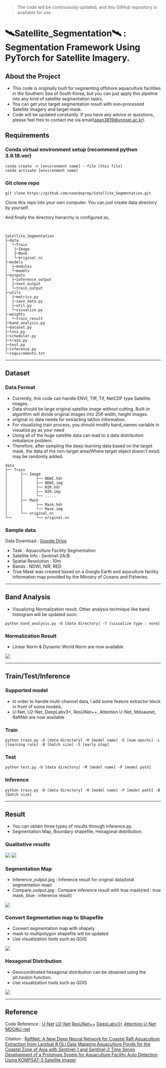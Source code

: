 > The code will be continuously updated, and this GitHub repository is available for use.

# 🛰️Satellite_Segmentation🛰️ : Segmentation Framework Using PyTorch for Satellite Imagery.

## About the Project
- This code is originally built for segmenting offshore aquaculture facilities in the Southern Sea of South Korea, but you can just apply this pipeline into any kind of satellite segmentation tasks. 
- You can get your target segmentation result with non-processed Satellite Imagery and target mask.
- Code will be updated constantly. If you have any advice or questions, please feel free to contact me via email(sean3819@yonsei.ac.kr).

## Requirements
### Conda virtual environment setup (recommend python 3.9.18.ver)
```
conda create -n [environment name] --file [this file]
conda activate [environment name]
```

### Git clone repo

```
git clone https://github.com/seandoprep/Satellite_Segmentation.git
```

Clone this repo into your own computer. You can just create data directory by yourself. 

And finally the directory hierarchy is configured as,

</br>

```
Satellite_Segmentation
├─data
│  └─Train
│   ├─Image
│   ├─Mask
│   └─original_nc
├─models
│  ├─modules
│  └─models
├─outputs
│  ├─inference_output
│  ├─test_output
│  └─train_output
├─utils
│  ├─metrics.py
│  ├─save_data.py
│  ├─util.py
│  └─visualize.py
├─weights
│  └─train_result
├─band_analysis.py
├─dataset.py
├─loss.py
├─scheduler.py
├─train.py
├─test.py
├─inference.py
└─requirements.txt
```
---

## Dataset
### Data Format
- Currently, this code can handle ENVI, Tiff, Tif, NetCDF type Satellite images. 
- Data should be large original satellite image without cutting. Built-in algorithm will divide original images into 256 width, height images.
- original nc data needs for extracting lat/lon information.
- For visualizing train process, you should modify band_names variable in visualize.py as your need
- Using all of the huge satellite data can lead to a data distribution imbalance problem. 
- Therefore, after sampling the deep learning data based on the target mask, the data of the non-target area(Where target object doesn't exist) may be randomly added.

```
data
├── Train
│      ├── Image
│      │      ├── NDWI.hdr
│      │      ├── NDWI.img
│      │      ├── NIR.hdr
│      │      ├── NIR.img
│      │      └── .....
│      ├── Mask
│      │      ├── Mask.hdr
│      │      └── Mask.img
│      └── original_nc
└──           └── original.nc

```

### Sample data
Data Download : [Google Drive](https://drive.google.com/drive/folders/1skobdYIpn0LS9YqQvlGoWnWkUhu5otas?usp=sharing)
- Task : Aquaculture Facility Segmentation
- Satellite Info : Sentinel-2A/B 
- Spatial Resolution : 10m
- Bands : NDWI, NIR, RED
- True Mask was created based on a Google Earth and aquculture facility information map provided by the Ministry of Oceans and Fisheries.

---
## Band Analysis
- Visualizing Normalization result. Other analysis technique like band histogram will be updated soon.
```
python band_analysis.py -D [data directory] -T [visualize type : norm]
```

### Normalization Result
- Linear Norm & Dynamic World Norm are now available
<img src="https://github.com/seandoprep/Satellite_Segmentation/blob/master/images/norm_result.png?raw=true">

---
## Train/Test/Inference

### Supported model
- In order to handle multi-channel data, I add some feature extractor block in front of some models. 
- U-Net, U2-Net, DeepLabv3+, ResUNet++, Attention U-Net, Mdoaunet, RaftNet are now available

### Train
```
python train.py -D [data directory] -M [model name] -E [num epochs] -L [learning rate] -B [batch size] -S [early stop]
```
### Test
```
python test.py -D [data directory] -M [model name] -P [model path]
```
### Inference
```
python train.py -D [data directory] -M [model name] -P [model path] -B [batch size]
```
---
## Result
- You can obtain three types of results through inference.py.
- Segmentation Map, Boundary shapefile, Hexagonal distribution.

### Qualitative results
<img src="https://github.com/seandoprep/Satellite_Segmentation/blob/master/images/result1.png?raw=true">
<img src="https://github.com/seandoprep/Satellite_Segmentation/blob/master/images/result2.png?raw=true">

### Segmentation Map
- Inference_output.jpg : Inference result for original data(total segmentation map)
- Compare_output.jpg : Compare inference result with true mask(red : true mask, blue : inference result)
<img src="https://github.com/seandoprep/Satellite_Segmentation/blob/master/images/inference_result.png?raw=true">

### Convert Segmentation map to Shapefile 
- Convert segmentation map with shapely
- mask to multipolygon shapefile will be updated
- Use visualization tools such as QGIS
<img src="https://github.com/seandoprep/Satellite_Segmentation/blob/master/images/boundary_shp.png?raw=true">

### Hexagonal Distribution
- Geocoordinated hexagonal distribution can be obtained using the plt.hexbin function.
- Use visualization tools such as QGIS
<img src="https://github.com/seandoprep/Satellite_Segmentation/blob/master/images/hexbin_distribution.png?raw=true">

---
## Reference
Code Reference : 
[U-Net](https://github.com/usuyama/pytorch-unet)
[U2-Net](https://github.com/xuebinqin/U-2-Net)
[ResUNet++](https://github.com/rishikksh20/ResUnet)
[DeepLabv3+](https://github.com/mukund-ks/DeepLabV3Plus-PyTorch)
[Attention U-Net](https://github.com/LeeJunHyun/Image_Segmentation)
[MDOAU-net](https://github.com/Jichao-Wang/MDOAU-net)

Citation :
[RaftNet: A New Deep Neural Network for Coastal Raft Aquaculture Extraction from Landsat 8 OLI Data](https://www.mdpi.com/2072-4292/14/18/4587)
[Mapping Aquaculture Ponds for the Coastal Zone of Asia with Sentinel-1 and Sentinel-2 Time Series](https://www.mdpi.com/2072-4292/14/1/153)
[Development of a Prototype Sysem for Aquaculture Facility Auto Detection Using KOMPSAT-3 Satellite Imager](http://journal.kagis.or.kr/journal/view.asp?key=3489757)